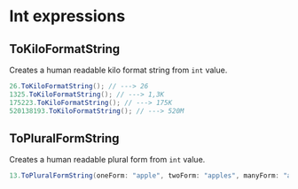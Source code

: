 # Int expressions 

## ToKiloFormatString

Creates a human readable kilo format string from `int` value.

```csharp
26.ToKiloFormatString(); // ---> 26
1325.ToKiloFormatString(); // ---> 1,3K
175223.ToKiloFormatString(); // ---> 175K
520138193.ToKiloFormatString(); // ---> 520M
```

## ToPluralFormString

Creates a human readable plural form from `int` value.

```csharp
13.ToPluralFormString(oneForm: "apple", twoForm: "apples", manyForm: "apples"); // ---> apples
```